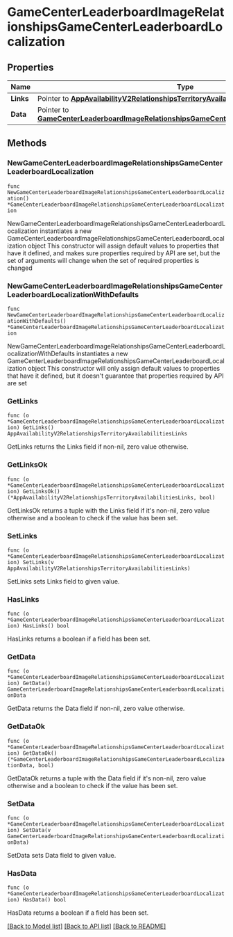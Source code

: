 # GameCenterLeaderboardImageRelationshipsGameCenterLeaderboardLocalization

## Properties

Name | Type | Description | Notes
------------ | ------------- | ------------- | -------------
**Links** | Pointer to [**AppAvailabilityV2RelationshipsTerritoryAvailabilitiesLinks**](AppAvailabilityV2RelationshipsTerritoryAvailabilitiesLinks.md) |  | [optional] 
**Data** | Pointer to [**GameCenterLeaderboardImageRelationshipsGameCenterLeaderboardLocalizationData**](GameCenterLeaderboardImageRelationshipsGameCenterLeaderboardLocalizationData.md) |  | [optional] 

## Methods

### NewGameCenterLeaderboardImageRelationshipsGameCenterLeaderboardLocalization

`func NewGameCenterLeaderboardImageRelationshipsGameCenterLeaderboardLocalization() *GameCenterLeaderboardImageRelationshipsGameCenterLeaderboardLocalization`

NewGameCenterLeaderboardImageRelationshipsGameCenterLeaderboardLocalization instantiates a new GameCenterLeaderboardImageRelationshipsGameCenterLeaderboardLocalization object
This constructor will assign default values to properties that have it defined,
and makes sure properties required by API are set, but the set of arguments
will change when the set of required properties is changed

### NewGameCenterLeaderboardImageRelationshipsGameCenterLeaderboardLocalizationWithDefaults

`func NewGameCenterLeaderboardImageRelationshipsGameCenterLeaderboardLocalizationWithDefaults() *GameCenterLeaderboardImageRelationshipsGameCenterLeaderboardLocalization`

NewGameCenterLeaderboardImageRelationshipsGameCenterLeaderboardLocalizationWithDefaults instantiates a new GameCenterLeaderboardImageRelationshipsGameCenterLeaderboardLocalization object
This constructor will only assign default values to properties that have it defined,
but it doesn't guarantee that properties required by API are set

### GetLinks

`func (o *GameCenterLeaderboardImageRelationshipsGameCenterLeaderboardLocalization) GetLinks() AppAvailabilityV2RelationshipsTerritoryAvailabilitiesLinks`

GetLinks returns the Links field if non-nil, zero value otherwise.

### GetLinksOk

`func (o *GameCenterLeaderboardImageRelationshipsGameCenterLeaderboardLocalization) GetLinksOk() (*AppAvailabilityV2RelationshipsTerritoryAvailabilitiesLinks, bool)`

GetLinksOk returns a tuple with the Links field if it's non-nil, zero value otherwise
and a boolean to check if the value has been set.

### SetLinks

`func (o *GameCenterLeaderboardImageRelationshipsGameCenterLeaderboardLocalization) SetLinks(v AppAvailabilityV2RelationshipsTerritoryAvailabilitiesLinks)`

SetLinks sets Links field to given value.

### HasLinks

`func (o *GameCenterLeaderboardImageRelationshipsGameCenterLeaderboardLocalization) HasLinks() bool`

HasLinks returns a boolean if a field has been set.

### GetData

`func (o *GameCenterLeaderboardImageRelationshipsGameCenterLeaderboardLocalization) GetData() GameCenterLeaderboardImageRelationshipsGameCenterLeaderboardLocalizationData`

GetData returns the Data field if non-nil, zero value otherwise.

### GetDataOk

`func (o *GameCenterLeaderboardImageRelationshipsGameCenterLeaderboardLocalization) GetDataOk() (*GameCenterLeaderboardImageRelationshipsGameCenterLeaderboardLocalizationData, bool)`

GetDataOk returns a tuple with the Data field if it's non-nil, zero value otherwise
and a boolean to check if the value has been set.

### SetData

`func (o *GameCenterLeaderboardImageRelationshipsGameCenterLeaderboardLocalization) SetData(v GameCenterLeaderboardImageRelationshipsGameCenterLeaderboardLocalizationData)`

SetData sets Data field to given value.

### HasData

`func (o *GameCenterLeaderboardImageRelationshipsGameCenterLeaderboardLocalization) HasData() bool`

HasData returns a boolean if a field has been set.


[[Back to Model list]](../README.md#documentation-for-models) [[Back to API list]](../README.md#documentation-for-api-endpoints) [[Back to README]](../README.md)


